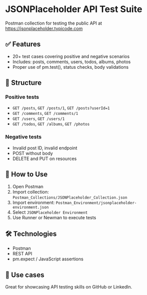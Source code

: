 # JSONPlaceholder API Test Suite

Postman collection for testing the public API at https://jsonplaceholder.typicode.com

## ✅ Features

- 20+ test cases covering positive and negative scenarios
- Includes: posts, comments, users, todos, albums, photos
- Proper use of pm.test(), status checks, body validations

## 📂 Structure

### Positive tests
- `GET /posts`, `GET /posts/1`, `GET /posts?userId=1`
- `GET /comments`, `GET /comments/1`
- `GET /users`, `GET /users/1`
- `GET /todos`, `GET /albums`, `GET /photos`

### Negative tests
- Invalid post ID, invalid endpoint
- POST without body
- DELETE and PUT on resources

## 🚀 How to Use

1. Open Postman
2. Import collection: `Postman_Collections/JSONPlaceholder_Collection.json`
3. Import environment: `Postman_Environment/jsonplaceholder-environment.json`
4. Select `JSONPlaceholder Environment`
5. Use Runner or Newman to execute tests

## 🛠️ Technologies

- Postman
- REST API
- pm.expect / JavaScript assertions

## 📌 Use cases

Great for showcasing API testing skills on GitHub or LinkedIn.